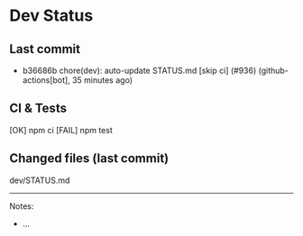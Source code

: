 # Dev Status

## Last commit
- b36686b chore(dev): auto-update STATUS.md [skip ci] (#936) (github-actions[bot], 35 minutes ago)
## CI & Tests
[OK] npm ci
[FAIL] npm test

## Changed files (last commit)
dev/STATUS.md

---
Notes:
- ...

